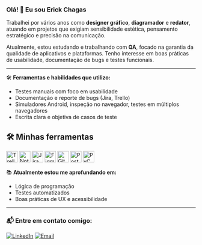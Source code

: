 ### Olá! 👋 Eu sou Erick Chagas

Trabalhei por vários anos como **designer gráfico**, **diagramador** e **redator**, atuando em projetos que exigiam sensibilidade estética, pensamento estratégico e precisão na comunicação.

Atualmente, estou estudando e trabalhando com **QA**, focado na garantia da qualidade de aplicativos e plataformas. Tenho interesse em boas práticas de usabilidade, documentação de bugs e testes funcionais.

---

🛠 **Ferramentas e habilidades que utilizo:**  
- Testes manuais com foco em usabilidade  
- Documentação e reporte de bugs (Jira, Trello)  
- Simuladores Android, inspeção no navegador, testes em múltiplos navegadores  
- Escrita clara e objetiva de casos de teste  

## 🛠️ Minhas ferramentas


<p align="left">
  <img height="30" src="https://cdn.jsdelivr.net/npm/simple-icons@v15/icons/trello.svg" alt="Trello"/>
  <img height="30" src="https://cdn.jsdelivr.net/npm/simple-icons@v15/icons/notion.svg" alt="Notion"/>
  <img height="30" src="https://cdn.jsdelivr.net/npm/simple-icons@v15/icons/jira.svg" alt="Jira"/>
  <img height="30" src="https://cdn.jsdelivr.net/npm/simple-icons@v15/icons/figma.svg" alt="Figma"/>
  <img height="30" src="https://cdn.jsdelivr.net/npm/simple-icons@v15/icons/github.svg" alt="GitHub"/>
  <img height="30" src="https://cdn.jsdelivr.net/npm/simple-icons@v15/icons/postman.svg" alt="Postman"/>
  <img height="30" src="https://cdn.jsdelivr.net/npm/simple-icons@v15/icons/pycharm.svg" alt="PyCharm"/>
</p>

</p>



📚 **Atualmente estou me aprofundando em:**  
- Lógica de programação  
- Testes automatizados  
- Boas práticas de UX e acessibilidade  

---

### 📬 Entre em contato comigo:
[![LinkedIn](https://img.shields.io/badge/LinkedIn-blue?style=for-the-badge&logo=linkedin)]((https://www.linkedin.com/in/erick-oliveira-chagas-a95a69157/)](https://www.linkedin.com/in/erick-oliveira-chagas-a95a69157/))
[![Email](https://img.shields.io/badge/E--mail-red?style=for-the-badge&logo=gmail)](mailto:erickoliveirachagas@gmail.com)  
